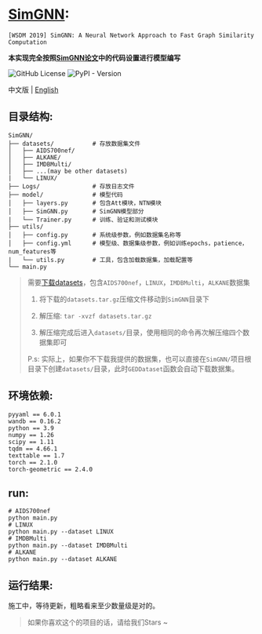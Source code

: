 # [SimGNN](https://arxiv.org/abs/1808.05689):
`[WSDM 2019] SimGNN: A Neural Network Approach to Fast Graph Similarity Computation`

**本实现完全按照[SimGNN论文](https://arxiv.org/abs/1808.05689)中的代码设置进行模型编写**

![GitHub License](https://img.shields.io/github/license/Sangs3112/SimGNN)
![PyPI - Version](https://img.shields.io/pypi/v/pypi)

中文版 | [English](./README_en.md)

## 目录结构:
```
SimGNN/
├── datasets/           # 存放数据集文件
│   ├── AIDS700nef/
│   ├── ALKANE/
│   ├── IMDBMulti/
│   ├── ...(may be other datasets)
|   └── LINUX/
├── Logs/               # 存放日志文件
├── model/              # 模型代码
│   ├── layers.py       # 包含Att模块，NTN模块
│   ├── SimGNN.py       # SimGNN模型部分
|   └── Trainer.py      # 训练、验证和测试模块
├── utils/
│   ├── config.py       # 系统级参数，例如数据集名称等
│   ├── config.yml      # 模型级、数据集级参数，例如训练epochs，patience，num_features等
|   └── utils.py        # 工具，包含加载数据集，加载配置等
└── main.py             
```
> 需要[下载datasets](https://drive.google.com/drive/folders/1MOOUxxC_76Jseuc-JWaJ6B6LfU6-wNfR?usp=drive_link)，包含`AIDS700nef`，`LINUX`，`IMDBMulti`，`ALKANE`数据集
> 
> 1. 将下载的`datasets.tar.gz`压缩文件移动到`SimGNN`目录下
>
> 2. 解压缩: `tar -xvzf datasets.tar.gz`
> 
> 3. 解压缩完成后进入`datasets/`目录，使用相同的命令再次解压缩四个数据集即可
>
> P.s: 实际上，如果你不下载我提供的数据集，也可以直接在`SimGNN/`项目根目录下创建`datasets/`目录，此时`GEDDataset`函数会自动下载数据集。

## 环境依赖:
```
pyyaml == 6.0.1
wandb == 0.16.2
python == 3.9
numpy == 1.26
scipy == 1.11
tqdm == 4.66.1
texttable == 1.7
torch == 2.1.0
torch-geometric == 2.4.0
```

## run:
```
# AIDS700nef
python main.py
# LINUX
python main.py --dataset LINUX
# IMDBMulti
python main.py --dataset IMDBMulti
# ALKANE
python main.py --dataset ALKANE
```

## 运行结果:
施工中，等待更新，粗略看来至少数量级是对的。


> 如果你喜欢这个的项目的话，请给我们Stars ~
